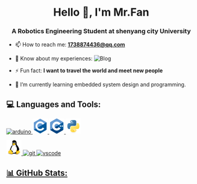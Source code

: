 <h1 align="center">Hello 👋, I'm Mr.Fan</h1>
<h3 align="center">A Robotics Engineering Student at shenyang city University</h3>

- 📫 How to reach me: **1738874436@qq.com**

- 📄 Know about my experiences: ![Blog]([https://codefan007.bgci.xyz/])

- ⚡ Fun fact: **I want to travel the world and meet new people**

- 🌱 I’m currently learning embedded system design and programming.
<!-- - 📄 Know about my experiences: [Resume]([https://codefan007.bgci.xyz/]) -->
## 💻 Languages and Tools:
<div align="left">
<p align="left"> <a href="https://www.arduino.cc/" target="_blank" rel="noreferrer"> <img src="https://cdn.worldvectorlogo.com/logos/arduino-1.svg" alt="arduino" width="40" height="40"/> </a> <a href="https://www.cprogramming.com/" target="_blank" rel="noreferrer"> <img src="https://raw.githubusercontent.com/devicons/devicon/master/icons/c/c-original.svg" alt="c" width="40" height="40"/> </a> <a href="https://www.w3schools.com/cpp/" target="_blank" rel="noreferrer"> <img src="https://raw.githubusercontent.com/devicons/devicon/master/icons/cplusplus/cplusplus-original.svg" alt="cplusplus" width="40" height="40"/> </a> <a href="https://www.python.org" target="_blank" rel="noreferrer"> <img src="https://raw.githubusercontent.com/devicons/devicon/master/icons/python/python-original.svg" alt="python" width="40" height="40"/> </a> </p> </a> <a href="https://www.linux.org/" target="_blank" rel="noreferrer"><img src="https://raw.githubusercontent.com/devicons/devicon/master/icons/linux/linux-original.svg" alt="linux" width="40" height="40"/> </a> <a href="https://www.git-scm.com/" target="_blank" rel="noreferrer"> <img src="https://cdn.jsdelivr.net/gh/devicons/devicon/icons/git/git-original.svg" alt="git" width="40" height="40"/> </a> <a href="https://www.vscode.com/" target="_blank" rel="noreferrer"> <img src="https://cdn.worldvectorlogo.com/logos/visual-studio-code-1.svg" alt="vscode" width="40" height="40"/>

## 📊 GitHub Stats:






<!-- <div align="left">
<a href="https://github.com/Code-Fan007/github-readme-stats"><img align="center" src="https://github-readme-stats.vercel.app/api?username=Code-Fan007&show_icons=true&include_all_commits=true&theme=buefy&hide_border=true" alt="Code-Fan007's github stats" /></a> | <a href="https://github.com/Code-Fan007/github-readme-stats"><img align="center" src="https://github-readme-stats.vercel.app/api/top-langs/?username=Code-Fan007&layout=compact&theme=buefy&hide_border=true" /></a> 
</div> -->